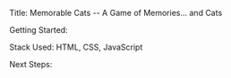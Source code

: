 Title: Memorable Cats -- A Game of Memories... and Cats

Getting Started: <Link to game goes here>

<SCREENSHOT>

Stack Used: HTML, CSS, JavaScript

Next Steps: <TO BE ADDED UPON COMPLETION>